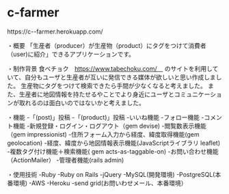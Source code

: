 <h1>c-farmer</h1>
https://c--farmer.herokuapp.com/

・概要
「生産者（producer）が生産物（product）にタグをつけて消費者（user)に紹介」できるアプリケーションです。

・制作背景
食べチョク　https://www.tabechoku.com/　
のサイトを利用していて、自分もユーザと生産者が互いに発信できる媒体が欲しいと思い作成しました。
生産物にタグをつけて検索できたら手間が少なくなると考えました。
また、生産者に地図情報を持たせるやことでより身近にユーザとコミュニケーションが取れるのは面白いのではないかと考えました。

・機能
-「(post)」投稿
-「(product)」投稿
-いいね機能
-フォロー機能
-コメント機能
-新規登録・ログイン・ログアウト（gem devise)
-閲覧数表示機能（gem impressionist)
-住所フォーム入力から経度、緯度取得機能(gem geolocation)
-経度、緯度から地図情報表示機能(JavaScriptライブラリ leaflet)
-複数タグ付け機能＋検索機能( gem acts-as-taggable-on)
-お問い合わせ機能（ActionMailer）
-管理者機能(rails admin)

・使用技術
-Ruby
-Ruby on Rails
-jQuery
-MySQL(開発環境)
-PostgreSQL(本番環境)
-AWS
-Heroku
-send grid(お問いわせメール、本番環境）
